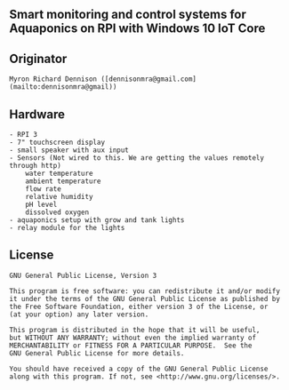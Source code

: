 ## Smart monitoring and control systems for Aquaponics on RPI with Windows 10 IoT Core

## Originator
	Myron Richard Dennison ([dennisonmra@gmail.com](mailto:dennisonmra@gmail))

## Hardware
	- RPI 3
	- 7" touchscreen display
	- small speaker with aux input
	- Sensors (Not wired to this. We are getting the values remotely through http)
		water temperature
		ambient temperature
		flow rate
		relative humidity
		pH level
		dissolved oxygen
	- aquaponics setup with grow and tank lights
	- relay module for the lights
	
## License

	GNU General Public License, Version 3

	This program is free software: you can redistribute it and/or modify
	it under the terms of the GNU General Public License as published by
	the Free Software Foundation, either version 3 of the License, or
	(at your option) any later version.

	This program is distributed in the hope that it will be useful,
	but WITHOUT ANY WARRANTY; without even the implied warranty of
	MERCHANTABILITY or FITNESS FOR A PARTICULAR PURPOSE.  See the
	GNU General Public License for more details.

	You should have received a copy of the GNU General Public License
	along with this program. If not, see <http://www.gnu.org/licenses/>.